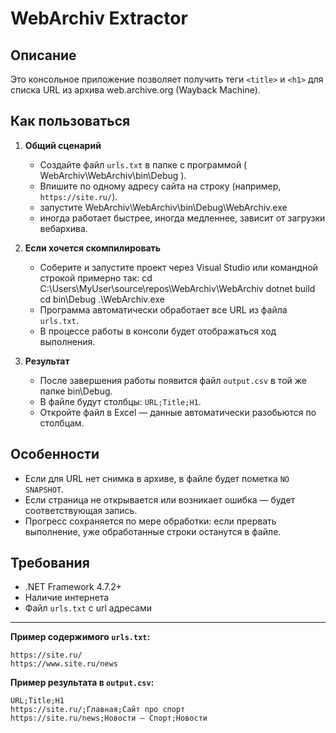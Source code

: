 # WebArchiv Extractor

## Описание

Это консольное приложение позволяет получить теги `<title>` и `<h1>` для списка URL из архива web.archive.org (Wayback Machine).

## Как пользоваться

1. **Общий сценарий**
   - Создайте файл `urls.txt` в папке с программой ( WebArchiv\WebArchiv\bin\Debug ).
   - Впишите по одному адресу сайта на строку (например, `https://site.ru/`).
   - запустите WebArchiv\WebArchiv\bin\Debug\WebArchiv.exe
   - иногда работает быстрее, иногда медленнее, зависит от загрузки вебархива. 

2. **Если хочется скомпилировать**
   - Соберите и запустите проект через Visual Studio 
   или командной строкой примерно так: 
      cd C:\Users\MyUser\source\repos\WebArchiv\WebArchiv
         dotnet build
               cd bin\Debug
                  .\WebArchiv.exe
   - Программа автоматически обработает все URL из файла `urls.txt`.
   - В процессе работы в консоли будет отображаться ход выполнения.

3. **Результат**
   - После завершения работы появится файл `output.csv` в той же папке bin\Debug.
   - В файле будут столбцы: `URL;Title;H1`.
   - Откройте файл в Excel — данные автоматически разобьются по столбцам.

## Особенности
- Если для URL нет снимка в архиве, в файле будет пометка `NO SNAPSHOT`.
- Если страница не открывается или возникает ошибка — будет соответствующая запись.
- Прогресс сохраняется по мере обработки: если прервать выполнение, уже обработанные строки останутся в файле.

## Требования
- .NET Framework 4.7.2+
- Наличие интернета
- Файл `urls.txt` с  url адресами

---

**Пример содержимого `urls.txt`:**
```
https://site.ru/
https://www.site.ru/news
```

**Пример результата в `output.csv`:**
```
URL;Title;H1
https://site.ru/;Главная;Сайт про спорт
https://site.ru/news;Новости — Спорт;Новости
```
